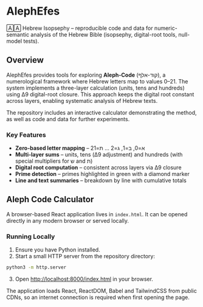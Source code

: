 # AlephEfes

🄰🄰 Hebrew Isopsephy – reproducible code and data for numeric-semantic analysis of the Hebrew Bible (isopsephy, digital-root tools, null-model tests).

## Overview

AlephEfes provides tools for exploring **Aleph-Code** (קוד-אלף), a numerological framework where Hebrew letters map to values 0–21. The system implements a three-layer calculation (units, tens and hundreds) using Δ9 digital-root closure. This approach keeps the digital root constant across layers, enabling systematic analysis of Hebrew texts.

The repository includes an interactive calculator demonstrating the method, as well as code and data for further experiments.

### Key Features

- **Zero-based letter mapping** – א=0, ב=1, ג=2 … ת=21
- **Multi-layer sums** – units, tens (Δ9 adjustment) and hundreds (with special multipliers for ש and ת)
- **Digital root computation** – consistent across layers via Δ9 closure
- **Prime detection** – primes highlighted in green with a diamond marker
- **Line and text summaries** – breakdown by line with cumulative totals

## Aleph Code Calculator

A browser-based React application lives in `index.html`. It can be opened directly in any modern browser or served locally.

### Running Locally

1. Ensure you have Python installed.
2. Start a small HTTP server from the repository directory:

```bash
python3 -m http.server
```

3. Open [http://localhost:8000/index.html](http://localhost:8000/index.html) in your browser.

The application loads React, ReactDOM, Babel and TailwindCSS from public CDNs, so an internet connection is required when first opening the page.
